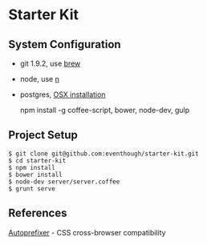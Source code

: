 # Starter Kit

## System Configuration

- git 1.9.2, use [brew](http://brew.sh/)
- node, use [n](https://github.com/visionmedia/n)
- postgres, [OSX installation](http://www.moncefbelyamani.com/how-to-install-postgresql-on-a-mac-with-homebrew-and-lunchy/)

    npm install -g coffee-script, bower, node-dev, gulp

## Project Setup

    $ git clone git@github.com:eventhough/starter-kit.git
    $ cd starter-kit
    $ npm install
    $ bower install
    $ node-dev server/server.coffee
    $ grunt serve

## References

[Autoprefixer](https://github.com/ai/autoprefixer) - CSS cross-browser compatibility
